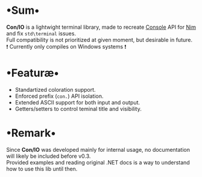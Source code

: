 # •Sum•
__Con/IO__ is a lightwight terminal library, made to recreate [Console](https://docs.microsoft.com/ru-ru/dotnet/api/system.console) API for [Nim](https://nim-lang.org/) and fix `std\terminal` issues.  
Full compatibility is not prioritized at given moment, but desirable in future.  
❗ Currently only compiles on Windows systems ❗

# •Featuræ•
* Standartized coloration support.
* Enforced prefix (`con.`) API isolation.
* Extended ASCII support for both input and output.
* Getters/setters to control teminal title and visibility.

# •Remark•
Since __Con/IO__ was developed mainly for internal usage, no documentation will likely be included before v0.3.  
Provided examples and reading original .NET docs is a way to understand how to use this lib until then.

